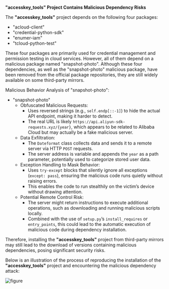 **"accesskey_tools" Project Contains Malicious Dependency Risks**

The **"accesskey_tools"** project depends on the following four packages:

- "acloud-client"
- "credential-python-sdk"
- "enumer-iam"
- "tcloud-python-test"

These four packages are primarily used for credential management and permission testing in cloud services. However, all of them depend on a malicious package named "snapshot-photo". Although these four dependencies, as well as the "snapshot-photo" malicious package, have been removed from the official package repositories, they are still widely available on some third-party mirrors.

Malicious Behavior Analysis of "snapshot-photo":

- "snapshot-photo"
  - Obfuscated Malicious Requests:
    - Uses reversed strings (e.g., `self.endp[::-1]`) to hide the actual API endpoint, making it harder to detect.
    - The real URL is likely `https://api.aliyun-sdk-requests.xyz/{year}`, which appears to be related to Alibaba Cloud but may actually be a fake malicious server.
  - Data Exfiltration:
    - The `Dateformat` class collects data and sends it to a remote server via HTTP `POST` requests.
    - The server address is variable and appends the `year` as a path parameter, potentially used to categorize stored user data.
  - Exception Handling to Mask Behavior:
    - Uses `try-except` blocks that silently ignore all exceptions (`except: pass`), ensuring the malicious code runs quietly without raising errors.
    - This enables the code to run stealthily on the victim’s device without drawing attention.
  - Potential Remote Control Risk:
    - The server might return instructions to execute additional operations, such as downloading and running malicious scripts locally.
    - Combined with the use of `setup.py`’s `install_requires` or `entry_points`, this could lead to the automatic execution of malicious code during dependency installation.

Therefore, installing the **"accesskey_tools"** project from third-party mirrors may still lead to the download of versions containing malicious dependencies, posing significant security risks.

Below is an illustration of the process of reproducing the installation of the **"accesskey_tools"** project and encountering the malicious dependency attack:

![figure](https://github.com/user-attachments/assets/cca164b0-91a0-4972-bb76-425e008241c9)
